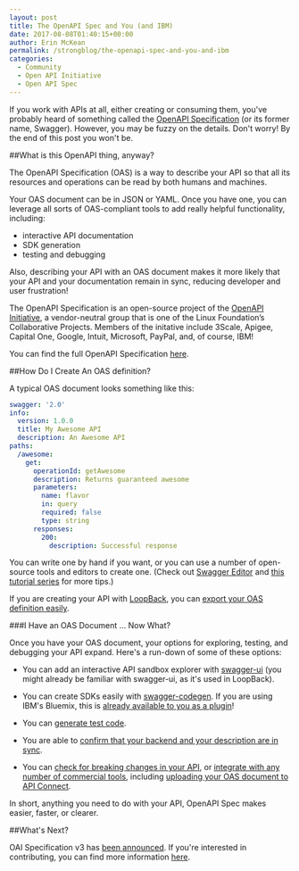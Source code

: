 ```yaml
---
layout: post
title: The OpenAPI Spec and You (and IBM)
date: 2017-08-08T01:40:15+00:00
author: Erin McKean
permalink: /strongblog/the-openapi-spec-and-you-and-ibm
categories:
  - Community
  - Open API Initiative
  - Open API Spec   
---
```


If you work with APIs at all, either creating or consuming them, you've probably heard of something called the [OpenAPI Specification](https://www.openapis.org/specification/repo) (or its former name, Swagger). However, you may be fuzzy on the details. Don't worry! By the end of this post you won't be. 

##What is this OpenAPI thing, anyway?

The OpenAPI Specification (OAS) is a way to describe your API so that all its resources and operations can be read by both humans and machines. 
<!--more--> 
Your OAS document can be in JSON or YAML. Once you have one, you can leverage all sorts of OAS-compliant tools to add really helpful functionality, including: 

* interactive API documentation 
* SDK generation
* testing and debugging

Also, describing your API with an OAS document makes it more likely that your API and your documentation remain in sync, reducing developer and user frustration!

The OpenAPI Specification is an open-source project of the [OpenAPI Initiative](https://www.openapis.org/), a vendor-neutral group that is one of the Linux Foundation’s Collaborative Projects. Members of the initative include 3Scale, Apigee, Capital One, Google, Intuit, Microsoft, PayPal, and, of course, IBM!

You can find the full OpenAPI Specification [here](https://github.com/OAI/OpenAPI-Specification). 

##How Do I Create An OAS definition?

A typical OAS document looks something like this: 

```yaml 
swagger: '2.0'
info:
  version: 1.0.0
  title: My Awesome API
  description: An Awesome API 
paths:
  /awesome:
    get:
      operationId: getAwesome
      description: Returns guaranteed awesome
      parameters: 
        name: flavor
        in: query
        required: false
        type: string              
      responses:
        200:
          description: Successful response 
```

You can write one by hand if you want, or you can use a number of open-source tools and editors to create one. (Check out [Swagger Editor](https://swagger.io/swagger-editor/) and [this tutorial series](https://apihandyman.io/writing-openapi-swagger-specification-tutorial-part-1-introduction/) for more tips.) 

If you are creating your API with [LoopBack](https://loopback.io), you can [export your OAS definition easily](https://strongloop.com/strongblog/generating-swagger-openapi-specification-from-your-loopback-application/).

###I Have an OAS Document ... Now What?

Once you have your OAS document, your options for exploring, testing, and debugging your API expand. Here's a run-down of some of these options:

- You can add an interactive API sandbox explorer with [swagger-ui](https://github.com/swagger-api/swagger-ui) (you might already be familiar with swagger-ui, as it's used in LoopBack). 

- You can create SDKs easily with [swagger-codegen](https://github.com/swagger-api/swagger-codegen). If you are using  IBM's Bluemix, this is [already available to you as a plugin](https://strongloop.com/strongblog/generate-client-sdk-loopback-bluemix-cli)!

- You can [generate test code](https://github.com/apigee-127/swagger-test-templates).

- You are able to [confirm that your backend and your description are in sync](https://github.com/apiaryio/dredd).

- You can [check for breaking changes in your API](https://swagger.io/using-swagger-to-detect-breaking-api-changes/), or [integrate with any number of commercial tools](https://swagger.io/commercial-tools/), including [uploading your OAS document to API Connect](https://www.ibm.com/support/knowledgecenter/en/SSFS6T/com.ibm.apic.apionprem.doc/create_api_swagger.html).

In short, anything you need to do with your API, OpenAPI Spec makes easier, faster, or clearer.

##What's Next?

OAI Specification v3 has [been announced](https://www.openapis.org/blog/2017/07/26/the-oai-announces-the-openapi-specification-3-0-0). If you're interested in contributing, you can find more information [here](https://www.openapis.org/participate/how-to-contribute).

